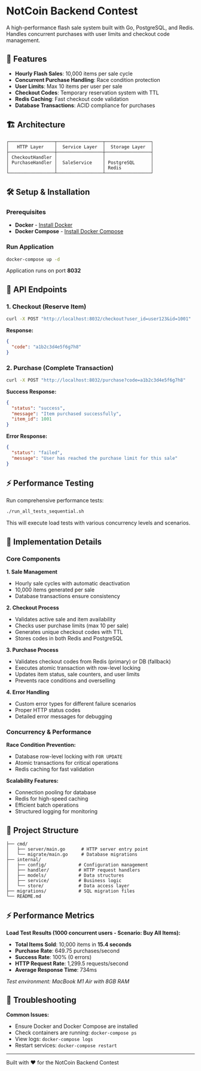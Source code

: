 # NotCoin Backend Contest

A high-performance flash sale system built with Go, PostgreSQL, and Redis. Handles concurrent purchases with user limits and checkout code management.

## 🚀 Features

- **Hourly Flash Sales**: 10,000 items per sale cycle
- **Concurrent Purchase Handling**: Race condition protection
- **User Limits**: Max 10 items per user per sale
- **Checkout Codes**: Temporary reservation system with TTL
- **Redis Caching**: Fast checkout code validation
- **Database Transactions**: ACID compliance for purchases

## 🏗️ Architecture

```
┌─────────────────┬─────────────────┬─────────────────┐
│   HTTP Layer    │  Service Layer  │  Storage Layer  │
├─────────────────┼─────────────────┼─────────────────┤
│ CheckoutHandler │                 │                 │
│ PurchaseHandler │  SaleService    │ PostgreSQL      │
│                 │                 │ Redis           │
└─────────────────┴─────────────────┴─────────────────┘
```

## 🛠️ Setup & Installation

### Prerequisites
- **Docker** - [Install Docker](https://docs.docker.com/get-docker/)
- **Docker Compose** - [Install Docker Compose](https://docs.docker.com/compose/install/)

### Run Application
```bash
docker-compose up -d
```

Application runs on port **8032**

## 📡 API Endpoints

### 1. Checkout (Reserve Item)
```bash
curl -X POST "http://localhost:8032/checkout?user_id=user123&id=1001"
```

**Response:**
```json
{
  "code": "a1b2c3d4e5f6g7h8"
}
```

### 2. Purchase (Complete Transaction)
```bash
curl -X POST "http://localhost:8032/purchase?code=a1b2c3d4e5f6g7h8"
```

**Success Response:**
```json
{
  "status": "success",
  "message": "Item purchased successfully",
  "item_id": 1001
}
```

**Error Response:**
```json
{
  "status": "failed",
  "message": "User has reached the purchase limit for this sale"
}
```

## ⚡ Performance Testing

Run comprehensive performance tests:

```bash
./run_all_tests_sequential.sh
```

This will execute load tests with various concurrency levels and scenarios.

## 🔧 Implementation Details

### Core Components

**1. Sale Management**
- Hourly sale cycles with automatic deactivation
- 10,000 items generated per sale
- Database transactions ensure consistency

**2. Checkout Process**
- Validates active sale and item availability
- Checks user purchase limits (max 10 per sale)
- Generates unique checkout codes with TTL
- Stores codes in both Redis and PostgreSQL

**3. Purchase Process**
- Validates checkout codes from Redis (primary) or DB (fallback)
- Executes atomic transaction with row-level locking
- Updates item status, sale counters, and user limits
- Prevents race conditions and overselling

**4. Error Handling**
- Custom error types for different failure scenarios
- Proper HTTP status codes
- Detailed error messages for debugging

### Concurrency & Performance

**Race Condition Prevention:**
- Database row-level locking with `FOR UPDATE`
- Atomic transactions for critical operations
- Redis caching for fast validation

**Scalability Features:**
- Connection pooling for database
- Redis for high-speed caching
- Efficient batch operations
- Structured logging for monitoring

## 📁 Project Structure

```
├── cmd/
│   ├── server/main.go      # HTTP server entry point
│   └── migrate/main.go     # Database migrations
├── internal/
│   ├── config/            # Configuration management
│   ├── handler/           # HTTP request handlers
│   ├── models/            # Data structures
│   ├── service/           # Business logic
│   └── store/             # Data access layer
├── migrations/            # SQL migration files
└── README.md
```

## ⚡ Performance Metrics

**Load Test Results (1000 concurrent users - Scenario: Buy All Items):**
- **Total Items Sold**: 10,000 items in **15.4 seconds**
- **Purchase Rate**: 649.75 purchases/second
- **Success Rate**: 100% (0 errors)
- **HTTP Request Rate**: 1,299.5 requests/second
- **Average Response Time**: 734ms

*Test environment: MacBook M1 Air with 8GB RAM*

## 🐛 Troubleshooting

**Common Issues:**
- Ensure Docker and Docker Compose are installed
- Check containers are running: `docker-compose ps`
- View logs: `docker-compose logs`
- Restart services: `docker-compose restart`

---

Built with ❤️ for the NotCoin Backend Contest
